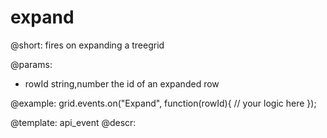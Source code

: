 expand
=============

@short:
fires on expanding a treegrid

@params:
- rowId		string,number		the id of an expanded row


@example:
grid.events.on("Expand", function(rowId){
    // your logic here
});


@template: api_event
@descr:



